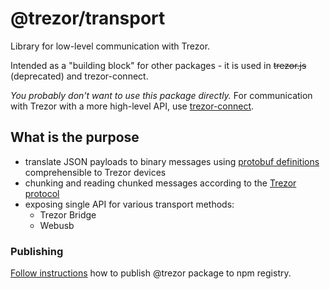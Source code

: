 # @trezor/transport

Library for low-level communication with Trezor.

Intended as a "building block" for other packages - it is used in ~~trezor.js~~ (deprecated) and trezor-connect.

*You probably don't want to use this package directly.* For communication with Trezor with a more high-level API, use [trezor-connect](https://github.com/trezor/connect).

## What is the purpose

- translate JSON payloads to binary messages using [protobuf definitions](https://github.com/trezor/trezor-common/tree/master/protob) comprehensible to Trezor devices
- chunking and reading chunked messages according to the [Trezor protocol](https://github.com/trezor/trezor-common/blob/master/protob/protocol.md)
- exposing single API for various transport methods:
  - Trezor Bridge
  - Webusb


### Publishing

[Follow instructions](../../docs/releases/npm-packages.md) how to publish @trezor package to npm registry.